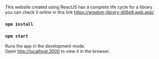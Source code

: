 This website created using ReactJS has a complete life cycle for a library you can check it online in this link https://wisdom-library-d06e8.web.app/


### `npm install`

### `npm start`

Runs the app in the development mode.\
Open [http://localhost:3000](http://localhost:3000) to view it in the browser.
